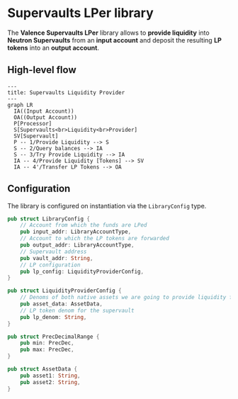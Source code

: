 # Supervaults LPer library

The **Valence Supervaults LPer** library allows to **provide liquidity** into **Neutron Supervaults** from an **input account** and deposit the resulting **LP tokens** into an **output account**.

## High-level flow

```mermaid
---
title: Supervaults Liquidity Provider
---
graph LR
  IA((Input Account))
  OA((Output Account))
  P[Processor]
  S[Supervaults<br>Liquidity<br>Provider]
  SV[Supervault]
  P -- 1/Provide Liquidity --> S
  S -- 2/Query balances --> IA
  S -- 3/Try Provide Liquidity --> IA
  IA -- 4/Provide Liquidity [Tokens] --> SV
  IA -- 4'/Transfer LP Tokens --> OA
```

## Configuration

The library is configured on instantiation via the `LibraryConfig` type.

```rust
pub struct LibraryConfig {
    // Account from which the funds are LPed
    pub input_addr: LibraryAccountType,
    // Account to which the LP tokens are forwarded
    pub output_addr: LibraryAccountType,
    // Supervault address
    pub vault_addr: String,
    // LP configuration
    pub lp_config: LiquidityProviderConfig,
}

pub struct LiquidityProviderConfig {
    // Denoms of both native assets we are going to provide liquidity for
    pub asset_data: AssetData,
    // LP token denom for the supervault
    pub lp_denom: String,
}

pub struct PrecDecimalRange {
    pub min: PrecDec,
    pub max: PrecDec,
}

pub struct AssetData {
    pub asset1: String,
    pub asset2: String,
}
```
